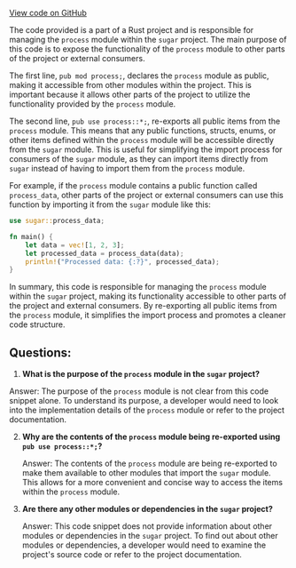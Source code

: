 [View code on GitHub](https://github.com/metaplex-foundation/sugar/src/bundlr/mod.rs)

The code provided is a part of a Rust project and is responsible for managing the `process` module within the `sugar` project. The main purpose of this code is to expose the functionality of the `process` module to other parts of the project or external consumers.

The first line, `pub mod process;`, declares the `process` module as public, making it accessible from other modules within the project. This is important because it allows other parts of the project to utilize the functionality provided by the `process` module.

The second line, `pub use process::*;`, re-exports all public items from the `process` module. This means that any public functions, structs, enums, or other items defined within the `process` module will be accessible directly from the `sugar` module. This is useful for simplifying the import process for consumers of the `sugar` module, as they can import items directly from `sugar` instead of having to import them from the `process` module.

For example, if the `process` module contains a public function called `process_data`, other parts of the project or external consumers can use this function by importing it from the `sugar` module like this:

```rust
use sugar::process_data;

fn main() {
    let data = vec![1, 2, 3];
    let processed_data = process_data(data);
    println!("Processed data: {:?}", processed_data);
}
```

In summary, this code is responsible for managing the `process` module within the `sugar` project, making its functionality accessible to other parts of the project and external consumers. By re-exporting all public items from the `process` module, it simplifies the import process and promotes a cleaner code structure.
## Questions: 
 1. **What is the purpose of the `process` module in the `sugar` project?**

   Answer: The purpose of the `process` module is not clear from this code snippet alone. To understand its purpose, a developer would need to look into the implementation details of the `process` module or refer to the project documentation.

2. **Why are the contents of the `process` module being re-exported using `pub use process::*;`?**

   Answer: The contents of the `process` module are being re-exported to make them available to other modules that import the `sugar` module. This allows for a more convenient and concise way to access the items within the `process` module.

3. **Are there any other modules or dependencies in the `sugar` project?**

   Answer: This code snippet does not provide information about other modules or dependencies in the `sugar` project. To find out about other modules or dependencies, a developer would need to examine the project's source code or refer to the project documentation.